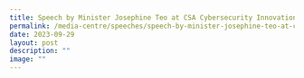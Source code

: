 ```yaml
---
title: Speech by Minister Josephine Teo at CSA Cybersecurity Innovation Day
permalink: /media-centre/speeches/speech-by-minister-josephine-teo-at-csa-cybersecurity-innovation-day/
date: 2023-09-29
layout: post
description: ""
image: ""
---
```

